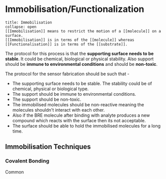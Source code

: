 # Immobilisation/Functionalization
```ad-note
title: Immobilisation
collapse: open
[[Immobilisation]] means to restrict the motion of a [[molecule]] on a surface. 
[[Immobilisation]] is in terms of the [[molecule]] whereas [[Functionalisation]] is in terms of the [[substrate]].
```

The protocol for this process is that the **supporting surface needs to be stable**. It could be chemical, biological or physical stability. Also support should be **immune to environmental conditions** and should be **non-toxic**.

The protocol for the sensor fabrication should be such that - 
- The supporting surface needs to be stable. The stability could be of chemical, physical or biological type.
- The support should be immune to environmental conditions.
- The support should be non-toxic.
- The immobilised molecules should be non-reactive meaning the molecules shouldn't interact with each other. 
- Also if the BRE molecule after binding with analyte produces a new compound which reacts with the surface then its not acceptable.
- The surface should be able to hold the immobilised molecules for a long time.

## Immobilisation Techniques
### Covalent Bonding
Common 

